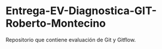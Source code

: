 # Entrega-EV-Diagnostica-GIT-Roberto-Montecino
Repositorio que contiene evaluación de Git y Gitflow.
